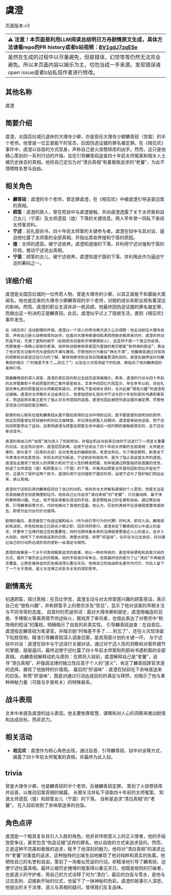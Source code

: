 # 虞澄
页面版本:v3
 

| :warning: 注意！本页面是利用LLM阅读总结明日方舟剧情原文生成，具体方法请看repo的PR history或者b站视频：[BV1gdJ7zqESe](https://www.bilibili.com/video/BV1gdJ7zqESe/)         |
|:----------------------------|
| 虽然在生成的过程中以尽量避免，但是错误，幻觉等等仍然无法完全避免。所以本页面内容以娱乐为主，切勿当成一手来源。发现错误请open issue或者b站私信作者进行修改。|



## 其他名称
虞澄
## 简要介绍
虞澄，炎国百灶城已退休的大理寺少卿，亦是现任大理寺少卿麟青砚（惊蛰）的半个老师。他曾是一位正直能干的官员，后因伪造证据的罪名被定罪。在《相见欢》事件中，虞澄以自首的方式现身，声称自己是火烧卷牍库的凶手。然而，这只是他精心策划的一系列行动的开端，旨在引导麟青砚追查四十年前太师冤案和相关人士被历史抹去的真相。他将自己定位为对“清白真相”有着极致追求的“老饕”，为此不惜牺牲名誉与自由。
## 相关角色
-   **麟青砚**：虞澄的半个老师，曾定罪虞澄，在《相见欢》中被虞澄引导追查旧案的真相。
-   **顾筌**：虞澄的故人，曾在死狱中与虞澄接触，并向虞澄透露了关于太师案和自己女儿（宁茵）及太师遗孤（煌）下落的关键信息。两人早年曾一同私下查阅太师案资料。
-   **宁述**：前礼部尚书，四十年前太师案的关键参与者。虞澄在狱中与其对谈，逼迫他吐露了太师案的全部真相，并指出其收养煌和宁茵的原因。
-   **煌**：太师的遗孤，被宁述收养。虞澄知道煌的下落，并利用宁述对煌和宁茵的珍视，推动宁述说出真相。
-   **宁茵**：顾筌的女儿，被宁述收养。虞澄知道宁茵的下落，并利用此作为逼迫宁述的筹码之一。
## 详细介绍
虞澄是炎国百灶城的一位传奇人物，曾是大理寺的少卿，以其正直能干和屡破大案闻名。他也是后来的大理寺少卿麟青砚的半个老师，对她的成长和职业观有着深远的影响。然而，虞澄的职业生涯并非一帆风顺，他最终因伪造证据的罪名被定罪，而做出这一判决的正是麟青砚。此后，虞澄似乎过上了隐居生活，直到《相见欢》事件发生。

    在《相见欢》活动剧情的开端，虞澄以一个惊人的举动再次进入公众视野：他主动前往大理寺自首，声称自己是火烧卷牍库的凶手。在面对大理寺卿谌彻和肃政院御史解真审讯时，虞澄的供词荒诞不经，充满了虚构的细节（如用受伤羽兽和手铐摩擦取火），这显然不是一个真正的自首，而更像是一场精心安排的表演。他声称烧毁卷牍库是因为里面的卷宗都是“粉饰用的假话”，表达了他对官方记载中充斥虚假的不满与蔑视。尽管他的行为看似“神志不清”，但麟青砚通过对现场的观察和对虞澄过往行为的了解，敏锐地察觉到这背后隐藏着更深的目的。虞澄在被押送时对麟青砚的暗示（“时候差不多了……别忘了”）以及在火灾现场留下的松枝，都指向了他对麟青砚的某种引导。

    随着麟青砚的深入调查，虞澄的真实目的和过去经历逐渐被揭示。原来，虞澄的行动与四十年前的太师冤案和十年前顾筌的死亡案件紧密相关。文本中的回忆片段显示，早在多年以前，尚在礼部任奉礼郎的顾筌就对太师案抱有疑问，并曾私下查阅相关资料，与对此案“很有兴趣”的虞澄有过接触。虞澄对太师案的关注由来已久，他曾指控前礼部尚书宁述与四十年前刑部尚书遇刺案有关，而这起刺杀案正是为了阻止对太师遗孤的追查。虞澄也因此被控伪造证据并被定罪，尽管他坚信自己的指控是正确的。

    剧情的核心联系在煌和麟青砚从莫不服处获得的证词中得到证实。莫不服曾是刑部死狱的厨师，他证实顾筌曾在死狱被判死刑后又被释放，并记得在顾筌入狱期间，虞澄曾来给他送饭，而宁述则将顾筌带出了监狱。这表明虞澄与顾筌在顾筌生命中最后一段时期的接触是真实的，且宁述也牵涉其中。

    虞澄利用自己的“自首”成功进入了刑部死狱，并借此机会与前来见他的宁述进行了一场至关重要的对谈。在这场对话中，虞澄层层剥离，迫使宁述说出了四十年前太师案的全部真相：太师是无辜的，她与皇子（后来的炎武）反对老真龙的偏颇执政。老真龙死后，为了稳定朝局，新真龙下令肃清太师及其党羽，并将太师定为叛逆。宁述刺杀刑部尚书，是为了阻止其追查太师的遗孤。虞澄在此展现了他惊人的洞察力和对宁述人性的精准把握，他早就通过顾筌临终前透露的信息，知道了太师遗孤（煌）和顾筌女儿（宁茵）的下落，并推测出顾筌当年冒险回到百灶并留在宁府，正是为了保护这两个孩子。虞澄利用宁述对煌和宁茵的珍视，迫使宁述为了保护她们而站出来，承认真相。

    虞澄向宁述和后来的麟青砚坦白了自己的动机。他并非与太师案有直接的个人恩怨，而是无法容忍真相被谎言彻底掩埋和玷污。他将自己比作追求“清白真相”的“老饕”，只对最纯粹、最干净的事物感兴趣。为此，他不惜采用看似违法的手段，甚至牺牲自己的名誉和自由，通过策划自首、引导麟青砚等方式，巧妙地推动了真相的显露。他认为，历史的真相不应该被随意篡改或抹去，即使为此付出代价也值得。

    剧情的最后，虞澄接受了伪造证据和纵火（作为他引导行为的代罪）的判决，即将入狱。麟青砚前来送别，并告知他自己已辞去少卿之职，回天师府修行。虞澄肯定了麟青砚对心中道义的追求，并重申了法律的独立性和重要性，同时也期待着未来的法律能够更接近人心的道义。在步入大狱前，他吃下了余味居送来的白饭，用雪水拌饭，称赞“好滋味”，似乎在与过去告别，并对通过自己的行动所达成的目的感到一丝满足与释然。

    虞澄的故事是一个关于对真相极致追求的故事，他以一种非传统的、甚至带有牺牲和自我污染的方式，揭开了被历史尘封的冤案。他的手段或许有争议，但其最终目的是为了让“清白”不再被谎言覆盖，让那些被抹去的历史痕迹得以重见天日。他用自己的自由和名誉作为代价，为后人留下了一个关于真相、道义与法律之间复杂关系的深刻思考。
## 剧情高光
初遇顾筌，探讨真相：在百灶学宫，虞澄主动与对太师案感兴趣的顾筌搭话，表示自己也“很有兴趣”，并称顾筌手上的卷宗涉及“禁忌”，显示了他对该案的早期关注与不同寻常的态度。
    自首时的荒诞供词：面对大理寺卿和御史，虞澄用编造的羽兽、手铐取火等离奇情节供述纵火，既戏弄了审讯者，也借此表达了对卷宗中“粉饰用的假话”的蔑视，明确暗示了自首的非真实性。
    引导麟青砚追查：在自首后，虞澄指定麟青砚为笔录官，并暗示她“时候差不多了……别忘了”，还在火灾现场留下松枝信物，精准引导麟青砚深入调查旧案，是其周密计划的关键一环。
    与宁述狱中对谈：虞澄在狱中与宁述进行关键对话，通过对宁述人性的洞察和对案件细节的掌握，层层逼问，最终迫使宁述吐露了四十年前太师案和刑部尚书遇刺案的全部真相。
    向麟青砚解释动机与原则：在即将入狱前，虞澄解释自己是“老饕”，追寻“清白真相”，并强调法律的独立性应高于个人的“道义”，肯定了麟青砚辞官求道的选择，展现了他独特的价值观。
    最后的“好滋味”：虞澄在狱前吃下余味居送来的白饭，称赞“好滋味”，既是对通过行动达成目的的满足与释然，也暗示了他与某种神秘力量（可能与岁兽有关）的特殊联系。
## 战斗表现
文本中未提及虞澄的战斗表现。他主要依靠智慧、谋略和对人心的洞察来推动剧情和达成目标，而非武力。
## 相关活动
-   **相见欢**：虞澄作为核心角色出现，通过自首、引导麟青砚、狱中对谈等方式，揭露了四十年前太师冤案的真相，并最终为此入狱。
## trivia
曾是大理寺少卿，也是麟青砚的半个老师，后被麟青砚定罪。
    策划了火烧卷牍库并自首，以推动旧案真相的揭露。
    长期关注并私下调查四十年前的太师冤案。
    知道太师遗孤（煌）和顾筌女儿（宁茵）的下落。
    自称是追求“清白真相”的“老饕”。
    在入狱前收到了余味居送来的白饭。
## 角色点评
虞澄是一个极其复杂且引人入胜的角色。他并非传统意义上的正义使者，他的手段饱受争议，甚至包含“伪造证据”这样的罪名，他以自毁的方式来追求目的。然而，正是这种不完美和极致的追求，赋予了他深刻的魅力。他将对“清白真相”的渴求比作“老饕”对美食的追求，这种独特的比喻生动地展现了他对纯粹和真实的执着。他牺牲自己的名誉和自由，策划了一场看似荒诞的行动，却精准地引导了麟青砚，迫使宁述吐露真相，最终让被历史掩埋的冤案得以重见天日。他既是规则的打破者，也是道义的守护者，用自己的方式诠释了何为“清白”。最后的白饭与雪水，是他与过去告别、迎接新开始的仪式，也留下了一抹神秘的色彩。虞澄的故事引人深思，他提出的关于法律、道义与真相的疑问，值得我们反复品味。
